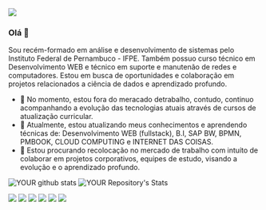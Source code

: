 <img src="https://avatars.githubusercontent.com/u/7808409?s=60&v=4">

### Olá 👋
Sou recém-formado em análise e desenvolvimento de sistemas pelo Instituto Federal de Pernambuco - IFPE. Também possuo curso técnico em Desenvolvimento WEB e técnico em suporte e manutenão de redes e computadores. Estou em busca de oportunidades e colaboração em projetos relacionados a ciência de dados e aprendizado profundo.
- 🔭 No momento, estou fora do meracado detrabalho, contudo, continuo acompanhando a evolução das tecnologias atuais através de cursos de atualização curricular.
- 🌱 Atualmente, estou atualizando meus conhecimentos e aprendendo técnicas de: Desenvolvimento WEB (fullstack), B.I, SAP BW, BPMN, PMBOOK, CLOUD COMPUTING e INTERNET DAS COISAS.
- 🤝 Estou procurando recolocação no mercado de trabalho com intuíto de colaborar em projetos corporativos, equipes de estudo, visando a evolução e o aprendizado profundo.

![YOUR github stats](https://github-readme-stats.vercel.app/api?username=edsonpatriccio&theme=blue-green)
![YOUR Repository's Stats](https://github-readme-stats.vercel.app/api/top-langs/?username=edsonpatriccio&theme=blue-green)

[<img src="https://img.shields.io/badge/twitter-%231DA1F2.svg?&style=for-the-badge&logo=twitter&logoColor=white" />](https://twitter.com/#) [<img src="https://img.shields.io/badge/medium-%2312100E.svg?&style=for-the-badge&logo=medium&logoColor=white" />](https://medium.com/#)  [<img src="https://img.shields.io/badge/linkedin-%230077B5.svg?&style=for-the-badge&logo=linkedin&logoColor=white" />](https://www.linkedin.com/in/edsonpatriccio/) [<img src = "https://img.shields.io/badge/instagram-%23E4405F.svg?&style=for-the-badge&logo=instagram&logoColor=white" />](https://www.instagram.com/#/) [<img src = "https://img.shields.io/badge/facebook-%231877F2.svg?&style=for-the-badge&logo=facebook&logoColor=white" />](https://www.facebook.com/#) [<img src = "https://img.shields.io/badge/Gmail-D14836?style=for-the-badge&logo=gmail&logoColor=white" >](https://accounts.google.com/signin/#)
